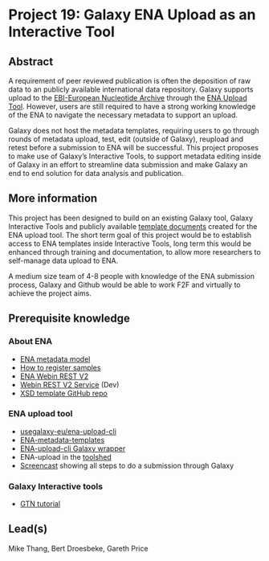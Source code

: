 # Project 19: Galaxy ENA Upload as an Interactive Tool

## Abstract

A requirement of peer reviewed publication is often the deposition of raw data to an publicly available international data repository. Galaxy supports upload to the [EBI-European Nucleotide Archive](https://www.ebi.ac.uk/ena/browser/home) through the [ENA Upload Tool](toolshed.g2.bx.psu.edu/repos/iuc/ena_upload/ena_upload/0.6.1). However, users are still required to have a strong working knowledge of the ENA to navigate the necessary metadata to support an upload. 

Galaxy does not host the metadata templates, requiring users to go through rounds of metadata upload, test, edit (outside of Galaxy), reupload and retest before a submission to ENA will be successful. This project proposes to make use of Galaxy’s Interactive Tools, to support metadata editing inside of Galaxy in an effort to streamline data submission and make Galaxy an end to end solution for data analysis and publication.

## More information

This project has been designed to build on an existing Galaxy tool, Galaxy Interactive Tools and publicly available [template documents](https://github.com/ELIXIR-Belgium/ENA-metadata-templates) created for the ENA upload tool. The short term goal of this project would be to establish access to ENA templates inside Interactive Tools, long term this would be enhanced through training and documentation, to allow more researchers to self-manage data upload to ENA.

A medium size team of 4-8 people with knowledge of the ENA submission process, Galaxy and Github would be able to work F2F and virtually to achieve the project aims.

## Prerequisite knowledge
### About ENA

-   [ENA metadata model](https://ena-docs.readthedocs.io/en/latest/submit/general-guide/metadata.html#)
-   [How to register samples](https://ena-docs.readthedocs.io/en/latest/submit/samples.html)
-   [ENA Webin REST V2](https://ena-docs.readthedocs.io/en/latest/submit/general-guide/programmatic-v2.html)
-   [Webin REST V2 Service](https://wwwdev.ebi.ac.uk/ena/submit/webin-v2/swagger-ui/index.html#/) (Dev)
-   [XSD template GitHub repo](https://github.com/enasequence/schema/tree/master/src/main/resources/uk/ac/ebi/ena/sra/schema)

### ENA upload tool

-   [usegalaxy-eu/ena-upload-cli](https://github.com/usegalaxy-eu/ena-upload-cli)
-   [ENA-metadata-templates](https://github.com/ELIXIR-Belgium/ENA-metadata-templates)
-   [ENA-upload-cli Galaxy wrapper](https://github.com/galaxyproject/tools-iuc/tree/main/tools/ena_upload)
-   ENA-upload in the [toolshed](https://toolshed.g2.bx.psu.edu/repository?repository_id=0db04aa13ef9d2f8)
-   [Screencast](https://www.youtube.com/watch?v=POiQG-7O7rw) showing all steps to do a submission through Galaxy

### Galaxy Interactive tools

-   [GTN tutorial](https://training.galaxyproject.org/training-material/topics/admin/tutorials/interactive-tools/tutorial.html)

## Lead(s)

Mike Thang, Bert Droesbeke, Gareth Price




